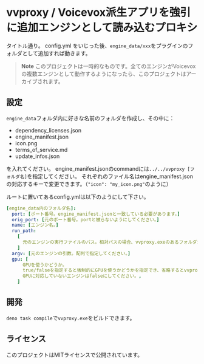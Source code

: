 # vvproxy / Voicevox派生アプリを強引に追加エンジンとして読み込むプロキシ

タイトル通り。
config.yml をいじった後、`engine_data/xxx`をプラグインのフォルダとして追加すれば動きます。

> **Note**
> このプロジェクトは一時的なものです。全てのエンジンがVoicevoxの複数エンジンとして動作するようになったら、このプロジェクトはアーカイブされます。

## 設定

`engine_data`フォルダ内に好きな名前のフォルダを作成し、その中に：

- dependency_licenses.json
- engine_manifest.json
- icon.png
- terms_of_service.md
- update_infos.json

を入れてください。
engine_manifest.jsonのcommandには`../../vvproxy [フォルダ名]`を指定してください。
それぞれのファイル名はengine_manifest.jsonの対応するキーで変更できます。（`"icon": "my_icon.png"`のように）

ルートに置いてあるconfig.ymlは以下のようにして下さい。

```yml
[engine_data内のフォルダ名]:
  port: [ポート番号。engine_manifest.jsonと一致している必要があります。]
  orig_port: [元のポート番号。portと被らないようにしてください。]
  name: [エンジン名。]
  run_path:
    [
      元のエンジンの実行ファイルのパス。相対パスの場合、vvproxy.exeのあるフォルダからの相対パスになります。,
    ]
  argv: [元のエンジンの引数。配列で指定してください。]
  gpu: [
      GPUを使うかどうか。
      true/falseを指定すると強制的にGPUを使うかどうかを指定でき、省略するとvvproxy.exeに--use_gpuが指定されているかどうかで判断します。
      GPUに対応していないエンジンはfalseにしてください。,
    ]
```

## 開発

`deno task compile`で`vvproxy.exe`をビルドできます。

## ライセンス

このプロジェクトはMITライセンスで公開されています。

